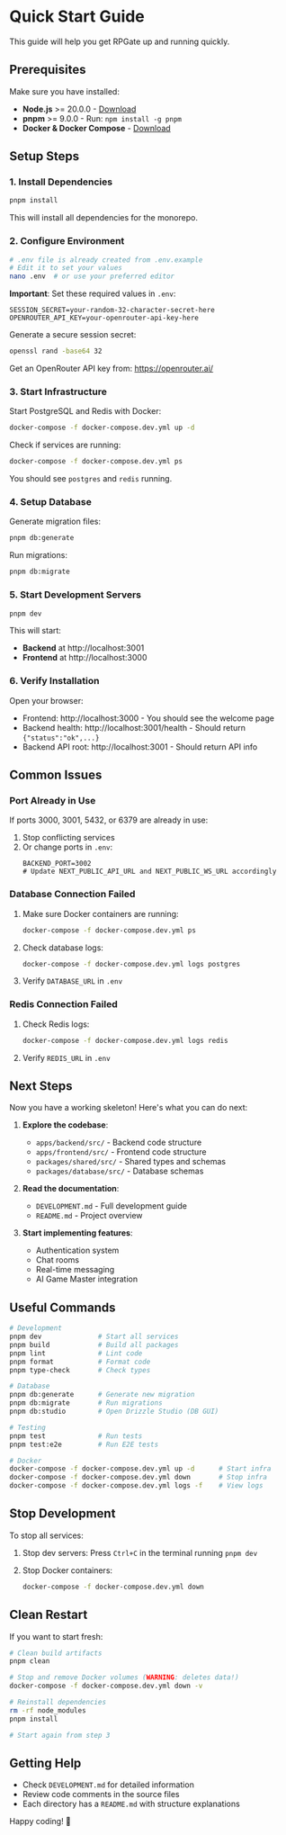 # Quick Start Guide

This guide will help you get RPGate up and running quickly.

## Prerequisites

Make sure you have installed:

- **Node.js** >= 20.0.0 - [Download](https://nodejs.org/)
- **pnpm** >= 9.0.0 - Run: `npm install -g pnpm`
- **Docker & Docker Compose** - [Download](https://www.docker.com/products/docker-desktop)

## Setup Steps

### 1. Install Dependencies

```bash
pnpm install
```

This will install all dependencies for the monorepo.

### 2. Configure Environment

```bash
# .env file is already created from .env.example
# Edit it to set your values
nano .env  # or use your preferred editor
```

**Important**: Set these required values in `.env`:

```env
SESSION_SECRET=your-random-32-character-secret-here
OPENROUTER_API_KEY=your-openrouter-api-key-here
```

Generate a secure session secret:

```bash
openssl rand -base64 32
```

Get an OpenRouter API key from: https://openrouter.ai/

### 3. Start Infrastructure

Start PostgreSQL and Redis with Docker:

```bash
docker-compose -f docker-compose.dev.yml up -d
```

Check if services are running:

```bash
docker-compose -f docker-compose.dev.yml ps
```

You should see `postgres` and `redis` running.

### 4. Setup Database

Generate migration files:

```bash
pnpm db:generate
```

Run migrations:

```bash
pnpm db:migrate
```

### 5. Start Development Servers

```bash
pnpm dev
```

This will start:

- **Backend** at http://localhost:3001
- **Frontend** at http://localhost:3000

### 6. Verify Installation

Open your browser:

- Frontend: http://localhost:3000 - You should see the welcome page
- Backend health: http://localhost:3001/health - Should return `{"status":"ok",...}`
- Backend API root: http://localhost:3001 - Should return API info

## Common Issues

### Port Already in Use

If ports 3000, 3001, 5432, or 6379 are already in use:

1. Stop conflicting services
2. Or change ports in `.env`:
   ```env
   BACKEND_PORT=3002
   # Update NEXT_PUBLIC_API_URL and NEXT_PUBLIC_WS_URL accordingly
   ```

### Database Connection Failed

1. Make sure Docker containers are running:
   ```bash
   docker-compose -f docker-compose.dev.yml ps
   ```

2. Check database logs:
   ```bash
   docker-compose -f docker-compose.dev.yml logs postgres
   ```

3. Verify `DATABASE_URL` in `.env`

### Redis Connection Failed

1. Check Redis logs:
   ```bash
   docker-compose -f docker-compose.dev.yml logs redis
   ```

2. Verify `REDIS_URL` in `.env`

## Next Steps

Now you have a working skeleton! Here's what you can do next:

1. **Explore the codebase**:
   - `apps/backend/src/` - Backend code structure
   - `apps/frontend/src/` - Frontend code structure
   - `packages/shared/src/` - Shared types and schemas
   - `packages/database/src/` - Database schemas

2. **Read the documentation**:
   - `DEVELOPMENT.md` - Full development guide
   - `README.md` - Project overview

3. **Start implementing features**:
   - Authentication system
   - Chat rooms
   - Real-time messaging
   - AI Game Master integration

## Useful Commands

```bash
# Development
pnpm dev              # Start all services
pnpm build            # Build all packages
pnpm lint             # Lint code
pnpm format           # Format code
pnpm type-check       # Check types

# Database
pnpm db:generate      # Generate new migration
pnpm db:migrate       # Run migrations
pnpm db:studio        # Open Drizzle Studio (DB GUI)

# Testing
pnpm test             # Run tests
pnpm test:e2e         # Run E2E tests

# Docker
docker-compose -f docker-compose.dev.yml up -d      # Start infra
docker-compose -f docker-compose.dev.yml down       # Stop infra
docker-compose -f docker-compose.dev.yml logs -f    # View logs
```

## Stop Development

To stop all services:

1. Stop dev servers: Press `Ctrl+C` in the terminal running `pnpm dev`

2. Stop Docker containers:
   ```bash
   docker-compose -f docker-compose.dev.yml down
   ```

## Clean Restart

If you want to start fresh:

```bash
# Clean build artifacts
pnpm clean

# Stop and remove Docker volumes (WARNING: deletes data!)
docker-compose -f docker-compose.dev.yml down -v

# Reinstall dependencies
rm -rf node_modules
pnpm install

# Start again from step 3
```

## Getting Help

- Check `DEVELOPMENT.md` for detailed information
- Review code comments in the source files
- Each directory has a `README.md` with structure explanations

Happy coding! 🚀
